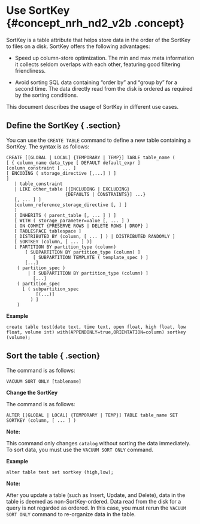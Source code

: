 # Use SortKey {#concept_nrh_nd2_v2b .concept}

SortKey is a table attribute that helps store data in the order of the SortKey to files on a disk. SortKey offers the following advantages:

-   Speed up column-store optimization. The min and max meta information it collects seldom overlaps with each other, featuring good filtering friendliness.

-   Avoid sorting SQL data containing “order by” and “group by” for a second time. The data directly read from the disk is ordered as required by the sorting conditions.


This document describes the usage of SortKey in different use cases.

## Define the SortKey { .section}

You can use the `CREATE TABLE` command to define a new table containing a SortKey. The syntax is as follows:

```
CREATE [[GLOBAL | LOCAL] {TEMPORARY | TEMP}] TABLE table_name (
[ { column_name data_type [ DEFAULT default_expr ]     [column_constraint [ ... ]
[ ENCODING ( storage_directive [,...] ) ]
]
   | table_constraint
   | LIKE other_table [{INCLUDING | EXCLUDING}
                      {DEFAULTS | CONSTRAINTS}] ...}
   [, ... ] ]
   [column_reference_storage_directive [, ] ]
   )
   [ INHERITS ( parent_table [, ... ] ) ]
   [ WITH ( storage_parameter=value [, ... ] )
   [ ON COMMIT {PRESERVE ROWS | DELETE ROWS | DROP} ]
   [ TABLESPACE tablespace ]
   [ DISTRIBUTED BY (column, [ ... ] ) | DISTRIBUTED RANDOMLY ]
   [ SORTKEY (column, [ ... ] )]
   [ PARTITION BY partition_type (column)
       [ SUBPARTITION BY partition_type (column) ]
          [ SUBPARTITION TEMPLATE ( template_spec ) ]
       [...]
    ( partition_spec )
        | [ SUBPARTITION BY partition_type (column) ]
          [...]
    ( partition_spec
      [ ( subpartition_spec
           [(...)]
         ) ]
    )
```

**Example**

```
create table test(date text, time text, open float, high float, low float, volume int) with(APPENDONLY=true,ORIENTATION=column) sortkey (volume);
```

## Sort the table { .section}

The command is as follows:

```
VACUUM SORT ONLY [tablename]
```

**Change the SortKey**

The command is as follows:

```
ALTER [[GLOBAL | LOCAL] {TEMPORARY | TEMP}] TABLE table_name SET SORTKEY (column, [ ... ] )
```

**Note:** 

This command only changes `catalog` without sorting the data immediately. To sort data, you must use the `VACUUM SORT ONLY` command.

**Example**

```
alter table test set sortkey (high,low);
```

**Note:** 

After you update a table \(such as Insert, Update, and Delete\), data in the table is deemed as non-SortKey-ordered. Data read from the disk for a query is not regarded as ordered. In this case, you must rerun the `VACUUM SORT ONLY` command to re-organize data in the table.

